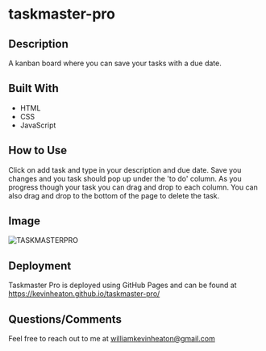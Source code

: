 # taskmaster-pro

## Description
A kanban board where you can save your tasks with a due date.

## Built With
* HTML
* CSS
* JavaScript

## How to Use
Click on add task and type in your description and due date. Save you changes and you task should pop up under the 'to do' column. 
As you progress though your task you can drag and drop to each column. You can also drag and drop to the bottom of the page to delete the task.

## Image 
![TASKMASTERPRO](https://user-images.githubusercontent.com/98269245/224861878-a10bc9c4-24fd-4c9e-89d6-1b0c7aec3375.png)

## Deployment
Taskmaster Pro is deployed using GitHub Pages and can be found at https://kevinheaton.github.io/taskmaster-pro/

## Questions/Comments
Feel free to reach out to me at williamkevinheaton@gmail.com
